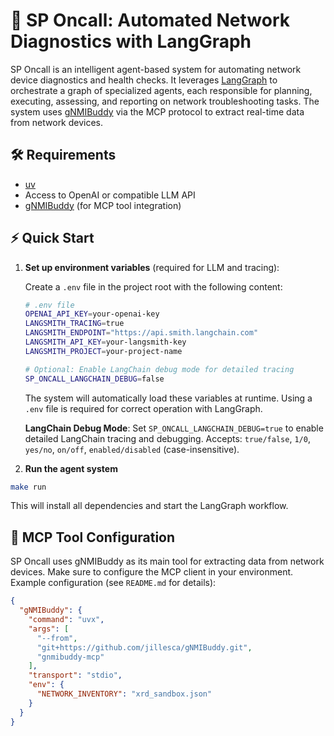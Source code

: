 # 🚀 SP Oncall: Automated Network Diagnostics with LangGraph

SP Oncall is an intelligent agent-based system for automating network device diagnostics and health checks. It leverages [LangGraph](https://github.com/langchain-ai/langgraph) to orchestrate a graph of specialized agents, each responsible for planning, executing, assessing, and reporting on network troubleshooting tasks. The system uses [gNMIBuddy](https://github.com/jillesca/gNMIBuddy) via the MCP protocol to extract real-time data from network devices.

## 🛠️ Requirements

- [uv](https://docs.astral.sh/uv/#installation)
- Access to OpenAI or compatible LLM API
- [gNMIBuddy](https://github.com/jillesca/gNMIBuddy) (for MCP tool integration)

## ⚡️ Quick Start

1. **Set up environment variables** (required for LLM and tracing):

   Create a `.env` file in the project root with the following content:

   ```bash
   # .env file
   OPENAI_API_KEY=your-openai-key
   LANGSMITH_TRACING=true
   LANGSMITH_ENDPOINT="https://api.smith.langchain.com"
   LANGSMITH_API_KEY=your-langsmith-key
   LANGSMITH_PROJECT=your-project-name

   # Optional: Enable LangChain debug mode for detailed tracing
   SP_ONCALL_LANGCHAIN_DEBUG=false
   ```

   The system will automatically load these variables at runtime. Using a `.env` file is required for correct operation with LangGraph.

   **LangChain Debug Mode**: Set `SP_ONCALL_LANGCHAIN_DEBUG=true` to enable detailed LangChain tracing and debugging. Accepts: `true/false`, `1/0`, `yes/no`, `on/off`, `enabled/disabled` (case-insensitive).

2. **Run the agent system**

```bash
make run
```

This will install all dependencies and start the LangGraph workflow.

## 🔌 MCP Tool Configuration

SP Oncall uses gNMIBuddy as its main tool for extracting data from network devices. Make sure to configure the MCP client in your environment. Example configuration (see `README.md` for details):

```json
{
  "gNMIBuddy": {
    "command": "uvx",
    "args": [
      "--from",
      "git+https://github.com/jillesca/gNMIBuddy.git",
      "gnmibuddy-mcp"
    ],
    "transport": "stdio",
    "env": {
      "NETWORK_INVENTORY": "xrd_sandbox.json"
    }
  }
}
```
